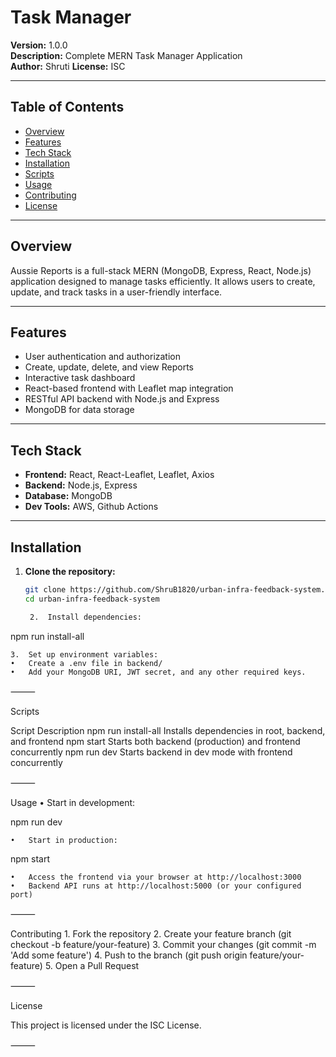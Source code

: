 
# Task Manager

**Version:** 1.0.0  
**Description:** Complete MERN Task Manager Application  
**Author:** Shruti
**License:** ISC

---

## Table of Contents

- [Overview](#overview)  
- [Features](#features)  
- [Tech Stack](#tech-stack)  
- [Installation](#installation)  
- [Scripts](#scripts)  
- [Usage](#usage)  
- [Contributing](#contributing)  
- [License](#license)  

---

## Overview

Aussie Reports is a full-stack MERN (MongoDB, Express, React, Node.js) application designed to manage tasks efficiently. It allows users to create, update, and track tasks in a user-friendly interface.

---

## Features

- User authentication and authorization  
- Create, update, delete, and view  Reports  
- Interactive task dashboard  
- React-based frontend with Leaflet map integration  
- RESTful API backend with Node.js and Express  
- MongoDB for data storage  

---

## Tech Stack

- **Frontend:** React, React-Leaflet, Leaflet, Axios  
- **Backend:** Node.js, Express  
- **Database:** MongoDB  
- **Dev Tools:** AWS, Github Actions 

---

## Installation

1. **Clone the repository:**
   ```bash
   git clone https://github.com/ShruB1820/urban-infra-feedback-system.git
   cd urban-infra-feedback-system

	2.	Install dependencies:

npm run install-all


	3.	Set up environment variables:
	•	Create a .env file in backend/
	•	Add your MongoDB URI, JWT secret, and any other required keys.

⸻

Scripts

Script	Description
npm run install-all	Installs dependencies in root, backend, and frontend
npm start	Starts both backend (production) and frontend concurrently
npm run dev	Starts backend in dev mode with frontend concurrently


⸻

Usage
	•	Start in development:

npm run dev


	•	Start in production:

npm start


	•	Access the frontend via your browser at http://localhost:3000
	•	Backend API runs at http://localhost:5000 (or your configured port)

⸻

Contributing
	1.	Fork the repository
	2.	Create your feature branch (git checkout -b feature/your-feature)
	3.	Commit your changes (git commit -m 'Add some feature')
	4.	Push to the branch (git push origin feature/your-feature)
	5.	Open a Pull Request

⸻

License

This project is licensed under the ISC License.

⸻


